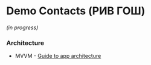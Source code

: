 Demo Contacts (РИВ ГОШ)
===================
_(in progress)_


### Architecture

* MVVM - [Guide to app architecture](https://developer.android.com/jetpack/guide)
